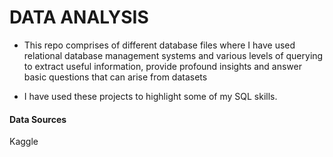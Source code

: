 # DATA ANALYSIS
- This repo comprises of different database files where I have used relational database management systems and various levels of querying to extract useful information, provide profound insights and answer basic questions that can arise from datasets

- I have used these projects to highlight some of my SQL skills.

#### Data Sources 
Kaggle
